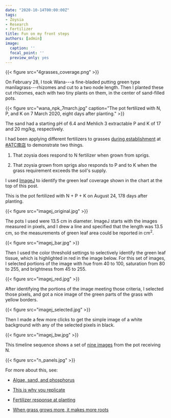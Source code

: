```yaml
---
date: "2020-10-14T00:00:00Z"
tags:
- Zoysia
- Research
- Fertilizer
title: Fun on my front steps
authors: [admin]
image:
  caption: ''
  focal_point: ''
  preview_only: yes
---
```


{{< figure src="4grasses_coverage.png" >}}

On February 28, I took Wana---a fine-bladed putting green type manilagrass---rhizomes and cut to a two node length. Then I planted these cut rhizomes, each with two tiny plants on them, in the center of sand-filled pots. 

{{< figure src="wana_npk_7march.jpg" caption="The pot fertilized with N, P, and K on 7 March 2020, eight days after planting." >}}

The sand had a starting pH of 6.4 and Mehlich 3 extractable P and K of 17 and 20 mg/kg, respectively.

I had been applying different fertilizers to grasses [during establishment](https://www.asianturfgrass.com/2020-04-17-grass-grows-more-makes-roots/) at [#ATC南店]((https://twitter.com/hashtag/ATC%E5%8D%97%E5%BA%97?src=hashtag_click)) to demonstrate two things.

1. That zoysia does respond to N fertilizer when grown from sprigs.

2. That zoysia grown from sprigs also responds to P and to K when the grass requirement exceeds the soil's supply.

I used [ImageJ](https://imagej.net/ImageJ) to identify the green leaf coverage shown in the chart at the top of this post. 

This is the pot fertilized with N + P + K on August 24, 178 days after planting.

{{< figure src="imagej_original.jpg" >}}
![]()

The pots I used were 13.5 cm in diameter. ImageJ starts with the images measured in pixels, and I drew a line and specified that the length was 13.5 cm, so the measurements of green leaf area could be reported in cm<sup>2</sup>.

{{< figure src="imagej_bar.jpg" >}}

Then I used the color threshold settings to selectively identify the green leaf tissue, which is highlighted in red in the image below. For this set of images, I selected portions of the image with hue from 40 to 100, saturation from 80 to 255, and brightness from 45 to 255.

{{< figure src="imagej_red.jpg" >}}

After identifying the portions of the image meeting those criteria, I selected those pixels, and got a nice image of the green parts of the grass with yellow borders.

{{< figure src="imagej_selected.jpg" >}}

Then I made a few more clicks to get the simple image of a white background with any of the selected pixels in black. 

{{< figure src="imagej_bw.jpg" >}}

This timeline sequence shows a set of [nine images](n_panels.jpg) from the pot receiving N.

{{< figure src="n_panels.jpg" >}}

For more about this, see:

* [Algae, sand, and phosphorus](https://www.asianturfgrass.com/2020-05-10-algae-sand-fertilizer/)

* [This is why you replicate](https://www.asianturfgrass.com/2020-09-14-this-is-why-you-replicate/)

* [Fertilizer response at planting](https://www.asianturfgrass.com/2019-11-17-update-fertilizer-response-planting/)

* [When grass grows more, it makes more roots](https://www.asianturfgrass.com/2020-04-17-grass-grows-more-makes-roots/)


